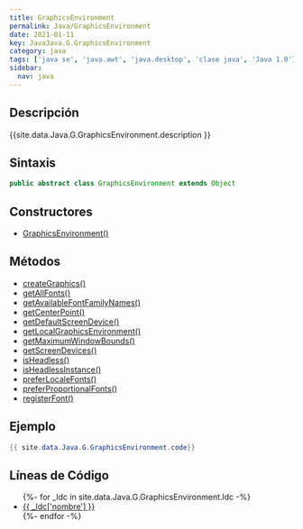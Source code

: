 ```yaml
---
title: GraphicsEnvironment
permalink: Java/GraphicsEnvironment
date: 2021-01-11
key: JavaJava.G.GraphicsEnvironment
category: java
tags: ['java se', 'java.awt', 'java.desktop', 'clase java', 'Java 1.0']
sidebar: 
  nav: java
---
```


## Descripción
{{site.data.Java.G.GraphicsEnvironment.description }}

## Sintaxis
~~~java
public abstract class GraphicsEnvironment extends Object
~~~

## Constructores
* [GraphicsEnvironment()](/Java/GraphicsEnvironment/GraphicsEnvironment/)

## Métodos
* [createGraphics()](/Java/GraphicsEnvironment/createGraphics)
* [getAllFonts()](/Java/GraphicsEnvironment/getAllFonts)
* [getAvailableFontFamilyNames()](/Java/GraphicsEnvironment/getAvailableFontFamilyNames)
* [getCenterPoint()](/Java/GraphicsEnvironment/getCenterPoint)
* [getDefaultScreenDevice()](/Java/GraphicsEnvironment/getDefaultScreenDevice)
* [getLocalGraphicsEnvironment()](/Java/GraphicsEnvironment/getLocalGraphicsEnvironment)
* [getMaximumWindowBounds()](/Java/GraphicsEnvironment/getMaximumWindowBounds)
* [getScreenDevices()](/Java/GraphicsEnvironment/getScreenDevices)
* [isHeadless()](/Java/GraphicsEnvironment/isHeadless)
* [isHeadlessInstance()](/Java/GraphicsEnvironment/isHeadlessInstance)
* [preferLocaleFonts()](/Java/GraphicsEnvironment/preferLocaleFonts)
* [preferProportionalFonts()](/Java/GraphicsEnvironment/preferProportionalFonts)
* [registerFont()](/Java/GraphicsEnvironment/registerFont)

## Ejemplo
~~~java
{{ site.data.Java.G.GraphicsEnvironment.code}}
~~~

## Líneas de Código
<ul>
{%- for _ldc in site.data.Java.G.GraphicsEnvironment.ldc -%}
   <li>
       <a href="{{_ldc['url'] }}">{{ _ldc['nombre'] }}</a>
   </li>
{%- endfor -%}
</ul>
